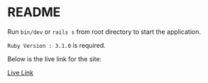 # README

Run `bin/dev` or `rails s` from root directory to start the application.

`Ruby Version : 3.1.0` is required.

Below is the live link for the site:

[Live Link](https://loan-application-ror.onrender.com/)
